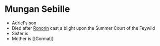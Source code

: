 # Mungan Sebille
- [Adriel](Adriel.md)'s son
- Died after [Ronorin](NPCs/Living/Ronorin.md) cast a blight upon the Summer Court of the Feywild
- Sister is
- Mother is [[Gormal]]